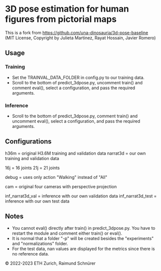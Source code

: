 # 3D pose estimation for human figures from pictorial maps

This is a fork from https://github.com/una-dinosauria/3d-pose-baseline (MIT License, Copyright by Julieta Martinez, Rayat Hossain, Javier Romero)

## Usage

### Training

* Set the TRAINVAL_DATA_FOLDER in config.py to our training data.
* Scroll to the bottom of predict_3dpose.py, uncomment train() and comment eval(), select a configuration, and pass the required arguments.

### Inference

* Scroll to the bottom of predict_3dpose.py, comment train() and uncomment eval(), select a configuration, and pass the required arguments.

## Configurations

h36m = original H3.6M training and validation data
narrat3d = our own training and validation data

16j = 16 joints
21j = 21 joints

debug = uses only action "Walking" instead of "All"

cam = original four cameras with perspective projection

inf_narrat3d_val = inference with our own validation data
inf_narrat3d_test = inference with our own test data

## Notes 

* You cannot eval() directly after train() in predict_3dpose.py. You have to restart the module and comment either train() or eval().
* It is normal that a folder "-p" will be created besides the "experiments" and "normalizations" folder.
* For the test data, nan values are displayed for the metrics since there is no reference data.

© 2022-2023 ETH Zurich, Raimund Schnürer
